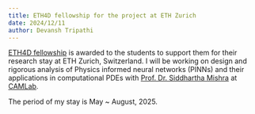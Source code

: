 ```yaml
---
title: ETH4D fellowship for the project at ETH Zurich
date: 2024/12/11
author: Devansh Tripathi
---
```


[ETH4D fellowship](https://eth4d.ethz.ch/funding-opportunities/ETH4D-exchange-grants/student-project-fellowship.html) is awarded to the students to support them for their research stay at ETH Zurich, Switzerland. I will be working on design and rigorous analysis of Physics informed neural networks (PINNs) and their applications in computational PDEs with [Prof. Dr. Siddhartha Mishra](https://camlab.ethz.ch/the-group/group-head.html) at [CAMLab](https://camlab.ethz.ch/).  
  
The period of my stay is May ~ August, 2025.
 